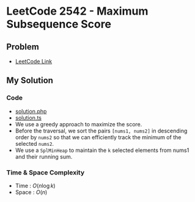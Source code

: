 # LeetCode 2542 - Maximum Subsequence Score

## Problem  
- [LeetCode Link](https://leetcode.com/problems/maximum-subsequence-score/)

## My Solution

### Code
- [solution.php](./solution.php)
- [solution.ts](./solution.ts)
- We use a greedy approach to maximize the score.
- Before the traversal, we sort the pairs `[nums1, nums2]` in descending order by `nums2`
  so that we can efficiently track the minimum of the selected `nums2`.
- We use a `SplMinHeap` to maintain the `k` selected elements from  nums1
  and their running sum.

### Time & Space Complexity
- Time  : $O(n \log k)$
- Space : $O(n)$
